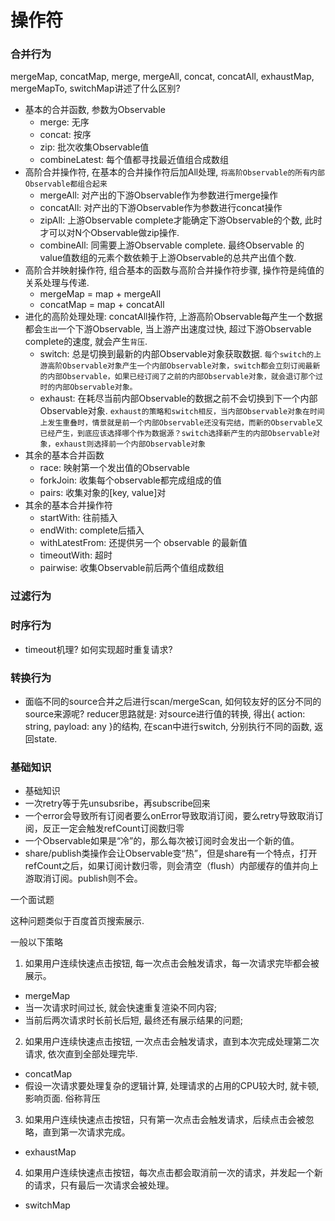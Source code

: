 # 操作符

### 合并行为

mergeMap, concatMap, merge, mergeAll, concat, concatAll, exhaustMap, mergeMapTo, switchMap讲述了什么区别?

  - 基本的合并函数, 参数为Observable
    - merge: 无序
    - concat: 按序
    - zip: 批次收集Observable值
    - combineLatest: 每个值都寻找最近值组合成数组
  - 高阶合并操作符, 在基本的合并操作符后加All处理, `将高阶Observable的所有内部Observable都组合起来`
    - mergeAll: 对产出的下游Observable作为参数进行merge操作
    - concatAll: 对产出的下游Observable作为参数进行concat操作
    - zipAll: 上游Observable complete才能确定下游Observable的个数, 此时才可以对N个Observable做zip操作.
    - combineAll: 同需要上游Observable complete. 最终Observable 的value值数组的元素个数依赖于上游Observable的总共产出值个数.
  - 高阶合并映射操作符, 组合基本的函数与高阶合并操作符步骤, 操作符是纯值的关系处理与传递.
    - mergeMap = map + mergeAll
    - concatMap = map + concatAll
  - 进化的高阶处理处理: concatAll操作符, 上游高阶Observable每产生一个数据都会`生出`一个下游Observable, 当上游产出速度过快, 超过下游Observable complete的速度, 就会产生`背压`.
    - switch: 总是切换到最新的内部Observable对象获取数据. `每个switch的上游高阶Observable对象产生一个内部Observable对象，switch都会立刻订阅最新的内部Observable，如果已经订阅了之前的内部Observable对象，就会退订那个过时的内部Observable对象。`
    - exhaust: 在耗尽当前内部Observable的数据之前不会切换到下一个内部Observable对象. `exhaust的策略和switch相反，当内部Observable对象在时间上发生重叠时，情景就是前一个内部Observable还没有完结，而新的Observable又已经产生，到底应该选择哪个作为数据源？switch选择新产生的内部Observable对象，exhaust则选择前一个内部Observable对象`
  - 其余的基本合并函数
    - race: 映射第一个发出值的Observable
    - forkJoin: 收集每个observable都完成组成的值
    - pairs: 收集对象的[key, value]对
  - 其余的基本合并操作符
    - startWith: 往前插入
    - endWith: complete后插入
    - withLatestFrom: 还提供另一个 observable 的最新值
    - timeoutWith: 超时
    - pairwise: 收集Observable前后两个值组成数组

### 过滤行为

### 时序行为
- timeout机理? 如何实现超时重复请求?

### 转换行为
- 面临不同的source合并之后进行scan/mergeScan, 如何较友好的区分不同的source来源呢?
    reducer思路就是: 对source进行值的转换, 得出{ action: string, payload: any }的结构, 在scan中进行switch, 分别执行不同的函数, 返回state.

### 基础知识

* 基础知识
* 一次retry等于先unsubsribe，再subscribe回来
* 一个error会导致所有订阅者要么onError导致取消订阅，要么retry导致取消订阅，反正一定会触发refCount订阅数归零
* 一个Observable如果是“冷”的，那么每次被订阅时会发出一个新的值。
* share/publish类操作会让Observable变“热”，但是share有一个特点，打开refCount之后，如果订阅计数归零，则会清空（flush）内部缓存的值并向上游取消订阅。publish则不会。

一个面试题

这种问题类似于百度首页搜索展示.

一般以下策略
1. 如果用户连续快速点击按钮, 每一次点击会触发请求，每一次请求完毕都会被展示。
  - mergeMap
  - 当一次请求时间过长, 就会快速重复渲染不同内容;
  - 当前后两次请求时长前长后短, 最终还有展示结果的问题;
2. 如果用户连续快速点击按钮, 一次点击会触发请求，直到本次完成处理第二次请求, 依次直到全部处理完毕.
  - concatMap
  - 假设一次请求要处理复杂的逻辑计算, 处理请求的占用的CPU较大时, 就卡顿, 影响页面. 俗称背压
3. 如果用户连续快速点击按钮，只有第一次点击会触发请求，后续点击会被忽略，直到第一次请求完成。
  - exhaustMap
4. 如果用户连续快速点击按钮，每次点击都会取消前一次的请求，并发起一个新的请求，只有最后一次请求会被处理。
  - switchMap